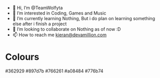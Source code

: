 - 👋 Hi, I’m @TeamWolfyta
- 👀 I’m interested in Coding, Games and Music
- 🌱 I’m currently learning Nothing, But i do plan on learning something else after i finish a project
- 💞️ I’m looking to collaborate on Nothing as of now :D
- 📫 How to reach me kieran@devamillion.com

<!---
TeamWolfyta/TeamWolfyta is a ✨ special ✨ repository because its `README.md` (this file) appears on your GitHub profile.
You can click the Preview link to take a look at your changes.
--->

# Colours
#362929
#897d7b
#766261
#a08484
#776b74
